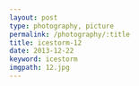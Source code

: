 ```yaml
---
layout: post
type: photography, picture
permalink: /photography/:title
title: icestorm-12
date: 2013-12-22
keyword: icestorm
imgpath: 12.jpg
---
```



